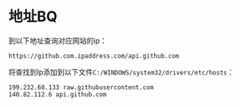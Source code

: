 # 地址BQ

到以下地址查询对应网站的ip：
```
https://github.com.ipaddress.com/api.github.com
```

将查找到Ip添加到以下文件`C:/WINDOWS/system32/drivers/etc/hosts`：

```
199.232.68.133 raw.githubusercontent.com
140.82.112.6 api.github.com
```